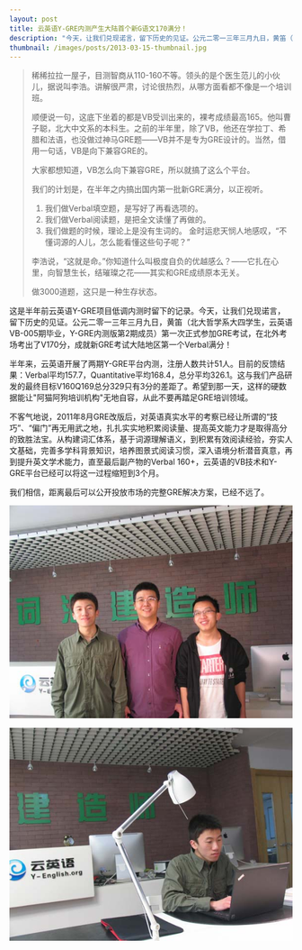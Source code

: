 ```yaml
---
layout: post
title: 云英语Y-GRE内测产生大陆首个新G语文170满分！
description: "今天，让我们兑现诺言，留下历史的见证。公元二零一三年三月九日，黄笛（北大哲学系大四学生，云英语VB-005期毕业，Y-GRE内测版第2期成员）第一次正式参加GRE考试，在北外考场考出了V170分，成就新GRE考试大陆地区第一个Verbal满分！"
thumbnail: /images/posts/2013-03-15-thumbnail.jpg
---
```


> 稀稀拉拉一屋子，目测智商从110-160不等。领头的是个医生范儿的小伙儿，据说叫李浩。讲解很严肃，讨论很热烈，从哪方面看都不像是一个培训班。
>
> 顺便说一句，这底下坐着的都是VB受训出来的，裸考成绩最高165。他叫曹子聪，北大中文系的本科生。之前的半年里，除了VB，他还在学拉丁、希腊和法语，也没做过神马GRE题——VB并不是专为GRE设计的。当然，借用一句话，VB是向下兼容GRE的。
>
> 大家都想知道，VB怎么向下兼容GRE，所以就搞了这么个平台。
>
> 我们的计划是，在半年之内搞出国内第一批新GRE满分，以正视听。
>
> 1. 我们做Verbal填空题，是写好了再看选项的。
> 2. 我们做Verbal阅读题，是把全文读懂了再做的。
> 3. 我们做题的时候，理论上是没有生词的。 金时运悲天悯人地感叹，“不懂词源的人儿，怎么能看懂这些句子呢？”
>
> 李浩说，“这就是命。”你知道什么叫极度自负的优越感么？——它扎在心里，向智慧生长，结璀璨之花——其实和GRE成绩原本无关。
>
> 做3000道题，这只是一种生存状态。

<!--more-->

这是半年前云英语Y-GRE项目低调内测时留下的记录。今天，让我们兑现诺言，留下历史的见证。公元二零一三年三月九日，黄笛（北大哲学系大四学生，云英语VB-005期毕业，Y-GRE内测版第2期成员）第一次正式参加GRE考试，在北外考场考出了V170分，成就新GRE考试大陆地区第一个Verbal满分！

半年来，云英语开展了两期Y-GRE平台内测，注册人数共计51人。目前的反馈结果：Verbal平均157.7，Quantitative平均168.4，总分平均326.1。这与我们产品研发的最终目标V160Q169总分329只有3分的差距了。希望到那一天，这样的硬数据能让"阿猫阿狗培训机构"无地自容，从此不要再踏足GRE培训领域。

不客气地说，2011年8月GRE改版后，对英语真实水平的考察已经让所谓的“技巧”、“偏门”再无用武之地，扎扎实实地积累阅读量、提高英文能力才是取得高分的致胜法宝。从构建词汇体系，基于词源理解语义，到积累有效阅读经验，夯实人文基础，完善多学科背景知识，培养图景式阅读习惯，深入语境分析潜音真意，再到提升英文学术能力，直至最后副产物的Verbal 160+，云英语的VB技术和Y-GRE平台已经可以将这一过程缩短到3个月。

我们相信，距离最后可以公开投放市场的完整GRE解决方案，已经不远了。

![Figure 1](/images/posts/2013-03-15-1.jpg)

![Figure 2](/images/posts/2013-03-15-2.jpg)